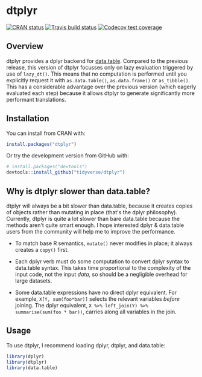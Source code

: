 # dtplyr

<!-- badges: start -->
[![CRAN status](https://www.r-pkg.org/badges/version/dtplyr)](https://cran.r-project.org/package=dtplyr)
[![Travis build status](https://travis-ci.org/tidyverse/dtplyr.svg?branch=master)](https://travis-ci.org/tidyverse/dtplyr)
[![Codecov test coverage](https://codecov.io/gh/tidyverse/dtplyr/branch/master/graph/badge.svg)](https://codecov.io/gh/tidyverse/dtplyr?branch=master)
<!-- badges: end -->

## Overview

dtplyr provides a dplyr backend for [data.table](https://github.com/Rdatatable/data.table/wiki). Compared to the previous release, this version of dtplyr focusses only on lazy evaluation triggered by use of `lazy_dt()`. This means that no computation is performed until you explicitly request it with `as.data.table()`, `as.data.frame()` or `as_tibble()`. This has a considerable advantage over the previous version (which eagerly evaluated each step) because it allows dtplyr to generate significantly more performant translations.

## Installation

You can install from CRAN with:

```R
install.packages("dtplyr")
```

Or try the development version from GitHub with:

```R
# install.packages("devtools")
devtools::install_github("tidyverse/dtplyr")
```

## Why is dtplyr slower than data.table?

dtplyr will always be a bit slower than data.table, because it creates copies of objects rather than mutating in place (that's the dplyr philosophy). Currently, dtplyr is quite a lot slower than bare data.table because the methods aren't quite smart enough. I hope interested dplyr & data.table users from the community will help me to improve the performance.

* To match base R semantics, `mutate()` never modifies in place; it always
  creates a `copy()` first.
  
* Each dplyr verb must do some computation to convert dplyr syntax to 
  data.table syntax. This takes time proportional to the complexity of 
  the input code, not the input _data_, so should be a negligible overhead
  for large datasets.
  
* Some data.table expressions have no direct dplyr equivalent. For example,
  `X[Y, sum(foo*bar)]` selects the relevant variables _before_ joining. 
  The dplyr equivalent, `X %>% left_join(Y) %>% summarise(sum(foo * bar))`,
  carries along all variables in the join.

## Usage

To use dtplyr, I recommend loading dplyr, dtplyr, and data.table:

```R
library(dplyr)
library(dtplyr)
library(data.table)
```
